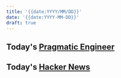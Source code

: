 ```yaml
---
title: '{{date:YYYY/MM/DD}}'
date: '{{date:YYYY-MM-DD}}'
draft: true
---
```


## Today's [Pragmatic Engineer](../notes/pragmatic-engineer.md)

## Today's [Hacker News](../notes/hacker-news.md)
